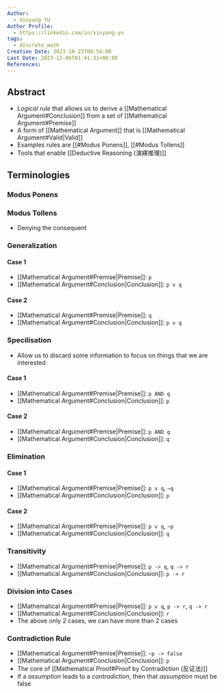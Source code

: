 ```yaml
---
Author:
  - Xinyang YU
Author Profile:
  - https://linkedin.com/in/xinyang-yu
tags:
  - discrete_math
Creation Date: 2023-10-23T08:54:00
Last Date: 2023-12-06T01:41:31+08:00
References: 
---
```

## Abstract
- *Logical rule* that allows us to derive a [[Mathematical Argument#Conclusion]] from a set of [[Mathematical Argument#Premise]]
- A form of [[Mathematical Argument]] that is [[Mathematical Argument#Valid|Valid]]
- Examples rules are [[#Modus Ponens]], [[#Modus Tollens]]
- Tools that enable [[Deductive Reasoning (演繹推理)]]


## Terminologies
### Modus Ponens
### Modus Tollens
- Denying the consequent
### Generalization
#### Case 1
- [[Mathematical Argument#Premise|Premise]]: `p`
- [[Mathematical Argument#Conclusion|Conclusion]]: `p v q`
#### Case 2
- [[Mathematical Argument#Premise|Premise]]: `q`
- [[Mathematical Argument#Conclusion|Conclusion]]: `p v q`
### Specilisation 
- Allow us to discard some information to focus on things that we are interested
#### Case 1
- [[Mathematical Argument#Premise|Premise]]: `p AND q` 
- [[Mathematical Argument#Conclusion|Conclusion]]: `p`
#### Case 2
- [[Mathematical Argument#Premise|Premise]]: `p AND q`
- [[Mathematical Argument#Conclusion|Conclusion]]: `q`
### Elimination
#### Case 1
- [[Mathematical Argument#Premise|Premise]]: `p v q`, `~q`
- [[Mathematical Argument#Conclusion|Conclusion]]: `p`
#### Case 2
- [[Mathematical Argument#Premise|Premise]]: `p v q`, `~p`
- [[Mathematical Argument#Conclusion|Conclusion]]: `q`
### Transitivity
- [[Mathematical Argument#Premise|Premise]]: `p -> q`, `q -> r`
- [[Mathematical Argument#Conclusion|Conclusion]]: `p -> r`
### Division into Cases
- [[Mathematical Argument#Premise|Premise]]: `p v q`, `p -> r`, `q -> r`
- [[Mathematical Argument#Conclusion|Conclusion]]: `r`
- The above only 2 cases, we can have more than 2 cases
### Contradiction Rule
- [[Mathematical Argument#Premise|Premise]]: `~p -> false`
- [[Mathematical Argument#Conclusion|Conclusion]]: `p`
- The core of [[Mathematical Proof#Proof by Contradiction (反证法)]]
- If a *assumption* leads to a *contradiction*, then that *assumption* must be false